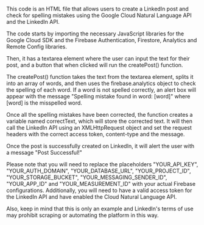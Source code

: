 This code is an HTML file that allows users to create a LinkedIn post and check for spelling mistakes using the Google Cloud Natural Language API and the LinkedIn API.

The code starts by importing the necessary JavaScript libraries for the Google Cloud SDK and the Firebase Authentication, Firestore, Analytics and Remote Config libraries.

Then, it has a textarea element where the user can input the text for their post, and a button that when clicked will run the createPost() function.

The createPost() function takes the text from the textarea element, splits it into an array of words, and then uses the firebase.analytics object to check the spelling of each word. If a word is not spelled correctly, an alert box will appear with the message "Spelling mistake found in word: [word]" where [word] is the misspelled word.

Once all the spelling mistakes have been corrected, the function creates a variable named correctText, which will store the corrected text. It will then call the LinkedIn API using an XMLHttpRequest object and set the request headers with the correct access token, content-type and the message.

Once the post is successfully created on LinkedIn, it will alert the user with a message "Post Successful!"

Please note that you will need to replace the placeholders "YOUR_API_KEY", "YOUR_AUTH_DOMAIN", "YOUR_DATABASE_URL", "YOUR_PROJECT_ID", "YOUR_STORAGE_BUCKET", "YOUR_MESSAGING_SENDER_ID", "YOUR_APP_ID" and "YOUR_MEASUREMENT_ID" with your actual Firebase configurations. Additionally, you will need to have a valid access token for the LinkedIn API and have enabled the Cloud Natural Language API.

Also, keep in mind that this is only an example and LinkedIn's terms of use may prohibit scraping or automating the platform in this way.
